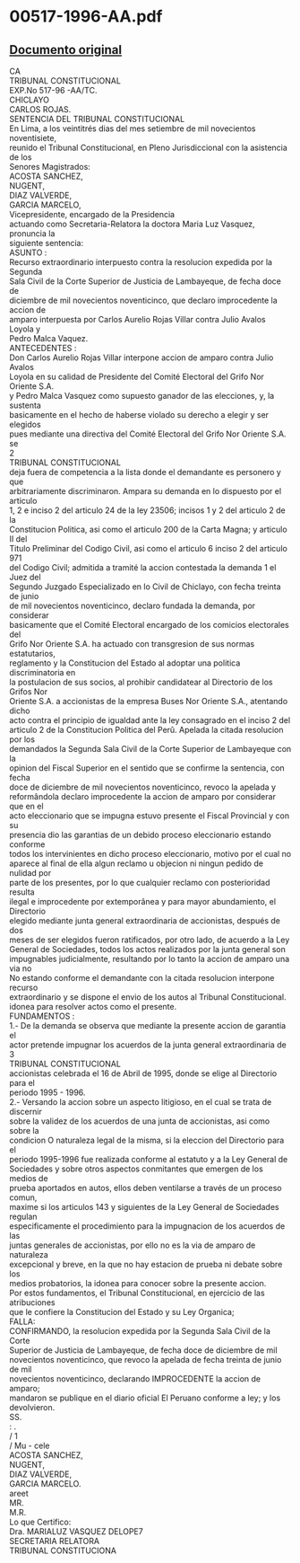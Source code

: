 
00517-1996-AA.pdf
=================
  
[Documento original](https://tc.gob.pe/jurisprudencia/1997/00517-1996-AA.pdf)  
---  
CA  
TRIBUNAL CONSTITUCIONAL  
EXP.No 517-96 -AA/TC.  
CHICLAYO  
CARLOS ROJAS.  
SENTENCIA DEL TRIBUNAL CONSTITUCIONAL  
En Lima, a los veintitrés dias del mes setiembre de mil novecientos noventisiete,  
reunido el Tribunal Constitucional, en Pleno Jurisdiccional con la asistencia de los  
Senores Magistrados:  
ACOSTA SANCHEZ,  
NUGENT,  
DIAZ VALVERDE,  
GARCIA MARCELO,  
Vicepresidente, encargado de la Presidencia  
actuando como Secretaria-Relatora la doctora Maria Luz Vasquez, pronuncia la  
siguiente sentencia:  
ASUNTO :  
Recurso extraordinario interpuesto contra la resolucion expedida por la Segunda  
Sala Civil de la Corte Superior de Justicia de Lambayeque, de fecha doce de  
diciembre de mil novecientos noventicinco, que declaro improcedente la accion de  
amparo interpuesta por Carlos Aurelio Rojas Villar contra Julio Avalos Loyola y  
Pedro Malca Vaquez.  
ANTECEDENTES :  
Don Carlos Aurelio Rojas Villar interpone accion de amparo contra Julio Avalos  
Loyola en su calidad de Presidente del Comité Electoral del Grifo Nor Oriente S.A.  
y Pedro Malca Vasquez como supuesto ganador de las elecciones, y, la sustenta  
basicamente en el hecho de haberse violado su derecho a elegir y ser elegidos  
pues mediante una directiva del Comité Electoral del Grifo Nor Oriente S.A. se  
2  
TRIBUNAL CONSTITUCIONAL  
deja fuera de competencia a la lista donde el demandante es personero y que  
arbitrariamente discriminaron. Ampara su demanda en lo dispuesto por el articulo  
1, 2 e inciso 2 del articulo 24 de la ley 23506; incisos 1 y 2 del articulo 2 de la  
Constitucion Politica, asi como el articulo 200 de la Carta Magna; y articulo II del  
Titulo Preliminar del Codigo Civil, asi como el articulo 6 inciso 2 del articulo 971  
del Codigo Civil; admitida a tramité la accion contestada la demanda 1 el Juez del  
Segundo Juzgado Especializado en lo Civil de Chiclayo, con fecha treinta de junio  
de mil novecientos noventicinco, declaro fundada la demanda, por considerar  
basicamente que el Comité Electoral encargado de los comicios electorales del  
Grifo Nor Oriente S.A. ha actuado con transgresion de sus normas estatutarios,  
reglamento y la Constitucion del Estado al adoptar una politica discriminatoria en  
la postulacion de sus socios, al prohibir candidatear al Directorio de los Grifos Nor  
Oriente S.A. a accionistas de la empresa Buses Nor Oriente S.A., atentando dicho  
acto contra el principio de igualdad ante la ley consagrado en el inciso 2 del  
articulo 2 de la Constitucion Politica del Perû. Apelada la citada resolucion por los  
demandados la Segunda Sala Civil de la Corte Superior de Lambayeque con la  
opinion del Fiscal Superior en el sentido que se confirme la sentencia, con fecha  
doce de diciembre de mil novecientos noventicinco, revoco la apelada y  
reformândola declaro improcedente la accion de amparo por considerar que en el  
acto eleccionario que se impugna estuvo presente el Fiscal Provincial y con su  
presencia dio las garantias de un debido proceso eleccionario estando conforme  
todos los intervinientes en dicho proceso eleccionario, motivo por el cual no  
aparece al final de ella algun reclamo u objecion ni ningun pedido de nulidad por  
parte de los presentes, por lo que cualquier reclamo con posterioridad resulta  
ilegal e improcedente por extemporânea y para mayor abundamiento, el Directorio  
elegido mediante junta general extraordinaria de accionistas, después de dos  
meses de ser elegidos fueron ratificados, por otro lado, de acuerdo a la Ley  
General de Sociedades, todos los actos realizados por la junta general son  
impugnables judicialmente, resultando por lo tanto la accion de amparo una via no  
No estando conforme el demandante con la citada resolucion interpone recurso  
extraordinario y se dispone el envio de los autos al Tribunal Constitucional.  
idonea para resolver actos como el presente.  
FUNDAMENTOS :  
1.- De la demanda se observa que mediante la presente accion de garantia el  
actor pretende impugnar los acuerdos de la junta general extraordinaria de  
3  
TRIBUNAL CONSTITUCIONAL  
accionistas celebrada el 16 de Abril de 1995, donde se elige al Directorio para el  
periodo 1995 - 1996.  
2.- Versando la accion sobre un aspecto litigioso, en el cual se trata de discernir  
sobre la validez de los acuerdos de una junta de accionistas, asi como sobre la  
condicion O naturaleza legal de la misma, si la eleccion del Directorio para el  
periodo 1995-1996 fue realizada conforme al estatuto y a la Ley General de  
Sociedades y sobre otros aspectos conmitantes que emergen de los medios de  
prueba aportados en autos, ellos deben ventilarse a través de un proceso comun,  
maxime si los articulos 143 y siguientes de la Ley General de Sociedades regulan  
especificamente el procedimiento para la impugnacion de los acuerdos de las  
juntas generales de accionistas, por ello no es la via de amparo de naturaleza  
excepcional y breve, en la que no hay estacion de prueba ni debate sobre los  
medios probatorios, la idonea para conocer sobre la presente accion.  
Por estos fundamentos, el Tribunal Constitucional, en ejercicio de las atribuciones  
que le confiere la Constitucion del Estado y su Ley Organica;  
FALLA:  
CONFIRMANDO, la resolucion expedida por la Segunda Sala Civil de la Corte  
Superior de Justicia de Lambayeque, de fecha doce de diciembre de mil  
novecientos noventicinco, que revoco la apelada de fecha treinta de junio de mil  
novecientos noventicinco, declarando IMPROCEDENTE la accion de amparo;  
mandaron se publique en el diario oficial El Peruano conforme a ley; y los  
devolvieron.  
SS.  
: .  
/ 1  
/ Mu - cele  
ACOSTA SANCHEZ,  
NUGENT,  
DIAZ VALVERDE,  
GARCIA MARCELO.  
areet  
MR.  
M.R.  
Lo que Certifico:  
Dra. MARIALUZ VASQUEZ DELOPE7  
SECRETARIA RELATORA  
TRIBUNAL CONSTITUCIONA